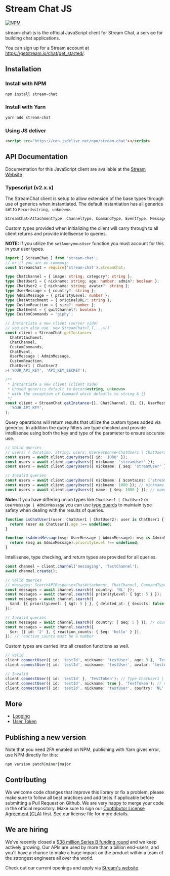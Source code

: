 # Stream Chat JS

[![NPM](https://img.shields.io/npm/v/stream-chat.svg)](https://www.npmjs.com/package/stream-chat)

stream-chat-js is the official JavaScript client for Stream Chat, a service for building chat applications.

You can sign up for a Stream account at <https://getstream.io/chat/get_started/>.

## Installation

### Install with NPM

```bash
npm install stream-chat
```

### Install with Yarn

```bash
yarn add stream-chat
```

### Using JS deliver

```html
<script src="https://cdn.jsdelivr.net/npm/stream-chat"></script>
```

## API Documentation

Documentation for this JavaScript client are available at the [Stream Website](https://getstream.io/chat/docs/?language=js).

### Typescript (v2.x.x)

The StreamChat client is setup to allow extension of the base types through use of generics when instantiated. The default instantiation has all generics set to `Record<string, unknown>`.

```typescript
StreamChat<AttachmentType, ChannelType, CommandType, EventType, MessageType, ReactionType, UserType>
```

Custom types provided when initializing the client will carry through to all client returns and provide intellisense to queries.

**NOTE:** If you utilize the `setAnonymousUser` function you must account for this in your user types.

```typescript
import { StreamChat } from 'stream-chat';
// or if you are on commonjs
const StreamChat = require('stream-chat').StreamChat;

type ChatChannel = { image: string; category?: string };
type ChatUser1 = { nickname: string; age: number; admin?: boolean };
type ChatUser2 = { nickname: string; avatar?: string };
type UserMessage = { country?: string };
type AdminMessage = { priorityLevel: number };
type ChatAttachment = { originalURL?: string };
type CustomReaction = { size?: number };
type ChatEvent = { quitChannel?: boolean };
type CustomCommands = 'giphy';

// Instantiate a new client (server side)
// you can also use `new StreamChat<T,T,...>()`
const client = StreamChat.getInstance<
  ChatAttachment,
  ChatChannel,
  CustomCommands,
  ChatEvent,
  UserMessage | AdminMessage,
  CustomReaction,
  ChatUser1 | ChatUser2
>('YOUR_API_KEY', 'API_KEY_SECRET');

/**
 * Instantiate a new client (client side)
 * Unused generics default to Record<string, unknown>
 * with the exception of Command which defaults to string & {}
 */
const client = StreamChat.getInstance<{}, ChatChannel, {}, {}, UserMessage | AdminMessage, {}, ChatUser1 | ChatUser2>(
  'YOUR_API_KEY',
);
```

Query operations will return results that utilize the custom types added via generics. In addition the query filters are type checked and provide intellisense using both the key and type of the parameter to ensure accurate use.

```typescript
// Valid queries
// users: { duration: string; users: UserResponse<ChatUser1 | ChatUser2>[]; }
const users = await client.queryUsers({ id: '1080' });
const users = await client.queryUsers({ nickname: 'streamUser' });
const users = await client.queryUsers({ nickname: { $eq: 'streamUser' } });

// Invalid queries
const users = await client.queryUsers({ nickname: { $contains: ['stream'] } }); // $contains is only an operator on arrays
const users = await client.queryUsers({ nickname: 1080 }); // nickname must be a string
const users = await client.queryUsers({ name: { $eq: 1080 } }); // name must be a string
```

**Note:** If you have differing union types like `ChatUser1 | ChatUser2` or `UserMessage | AdminMessage` you can use [type guards](https://www.typescriptlang.org/docs/handbook/advanced-types.html#type-guards-and-differentiating-types) to maintain type safety when dealing with the results of queries.

```typescript
function isChatUser1(user: ChatUser1 | ChatUser2): user is ChatUser1 {
  return (user as ChatUser1).age !== undefined;
}

function isAdminMessage(msg: UserMessage | AdminMessage): msg is AdminMessage {
  return (msg as AdminMessage).priorityLevel !== undefined;
}
```

Intellisense, type checking, and return types are provided for all queries.

```typescript
const channel = client.channel('messaging', 'TestChannel');
await channel.create();

// Valid queries
// messages: SearchAPIResponse<ChatAttachment, ChatChannel, CommandTypes, UserMessage | AdminMessage, CustomReaction, ChatUser1 | ChatUser2>
const messages = await channel.search({ country: 'NL' });
const messages = await channel.search({ priorityLevel: { $gt: 5 } });
const messages = await channel.search({
  $and: [{ priorityLevel: { $gt: 5 } }, { deleted_at: { $exists: false } }],
});

// Invalid queries
const messages = await channel.search({ country: { $eq: 5 } }); // country must be a string
const messages = await channel.search({
  $or: [{ id: '2' }, { reaction_counts: { $eq: 'hello' } }],
}); // reaction_counts must be a number
```

Custom types are carried into all creation functions as well.

```typescript
// Valid
client.connectUser({ id: 'testId', nickname: 'testUser', age: 3 }, 'TestToken');
client.connectUser({ id: 'testId', nickname: 'testUser', avatar: 'testAvatar' }, 'TestToken');

// Invalid
client.connectUser({ id: 'testId' }, 'TestToken'); // Type ChatUser1 | ChatUser2 requires nickname for both types
client.connectUser({ id: 'testId', nickname: true }, 'TestToken'); // nickname must be a string
client.connectUser({ id: 'testId', nickname: 'testUser', country: 'NL' }, 'TestToken'); // country does not exist on type ChatUser1 | ChatUser2
```

## More

- [Logging](docs/logging.md)
- [User Token](docs/userToken.md)

## Publishing a new version

Note that you need 2FA enabled on NPM, publishing with Yarn gives error, use NPM directly for this:

```bash
npm version patch|minor|major
```

## Contributing

We welcome code changes that improve this library or fix a problem, please make sure to follow all best practices and add tests if applicable before submitting a Pull Request on Github. We are very happy to merge your code in the official repository. Make sure to sign our [Contributor License Agreement (CLA)](https://docs.google.com/forms/d/e/1FAIpQLScFKsKkAJI7mhCr7K9rEIOpqIDThrWxuvxnwUq2XkHyG154vQ/viewform) first. See our license file for more details.

## We are hiring

We've recently closed a [$38 million Series B funding round](https://techcrunch.com/2021/03/04/stream-raises-38m-as-its-chat-and-activity-feed-apis-power-communications-for-1b-users/) and we keep actively growing.
Our APIs are used by more than a billion end-users, and you'll have a chance to make a huge impact on the product within a team of the strongest engineers all over the world.

Check out our current openings and apply via [Stream's website](https://getstream.io/team/#jobs).
